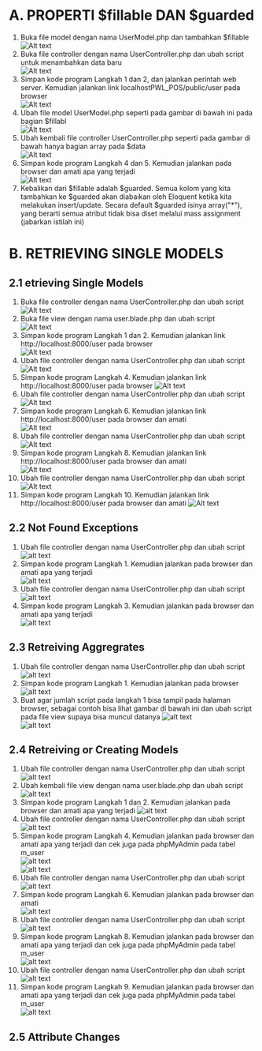 # A. PROPERTI $fillable DAN $guarded
1. Buka file model dengan nama UserModel.php dan tambahkan $fillable 
![Alt text](../screenshoot/1.png)
2. Buka file controller dengan nama UserController.php dan ubah script untuk menambahkan data baru   
![Alt text](../screenshoot/2.png)  
3. Simpan kode program Langkah 1 dan 2, dan jalankan perintah web server. Kemudian jalankan link localhostPWL_POS/public/user pada browser  
![Alt text](../screenshoot/3.png)  
4. Ubah file model UserModel.php seperti pada gambar di bawah ini pada bagian $fillabl  
![Alt text](../screenshoot/4.png)
5. Ubah kembali file controller UserController.php seperti pada gambar di bawah hanya bagian array pada $data  
![Alt text](../screenshoot/5.png)   
6. Simpan kode program Langkah 4 dan 5. Kemudian jalankan pada browser dan amati apa yang terjadi   
![Alt text](../screenshoot/6.png)  
7. Kebalikan dari $fillable adalah $guarded. Semua kolom yang kita tambahkan ke $guarded akan diabaikan oleh Eloquent ketika kita melakukan insert/update. Secara default $guarded isinya array("*"), yang berarti semua atribut tidak bisa diset melalui mass assignment (jabarkan istilah ini)   


# B. RETRIEVING SINGLE MODELS
## 2.1 etrieving Single Models
1. Buka file controller dengan nama UserController.php dan ubah script   
![Alt text](../screenshoot/7.png)  
2. Buka file view dengan nama user.blade.php dan ubah script  
![Alt text](../screenshoot/8.png)   
3. Simpan kode program Langkah 1 dan 2. Kemudian jalankan link http://localhost:8000/user pada browser   
![Alt text](../screenshoot/9.png)  
4. Ubah file controller dengan nama UserController.php dan ubah script   
![Alt text](../screenshoot/10.png)  
5. Simpan kode program Langkah 4. Kemudian jalankan link http://localhost:8000/user pada browser
![Alt text](../screenshoot/9.png)  
6. Ubah file controller dengan nama UserController.php dan ubah script
![Alt text](../screenshoot/11.png)  
7. Simpan kode program Langkah 6. Kemudian jalankan link http://localhost:8000/user pada browser dan amati  
![Alt text](../screenshoot/9.png)  
8. Ubah file controller dengan nama UserController.php dan ubah script  
![Alt text](../screenshoot/12.png)  
9. Simpan kode program Langkah 8. Kemudian jalankan link http://localhost:8000/user pada browser dan amati   
![Alt text](../screenshoot/13.png)   
10. Ubah file controller dengan nama UserController.php dan ubah script 
![Alt text](../screenshoot/14.png)   
11. Simpan kode program Langkah 10. Kemudian jalankan link http://localhost:8000/user pada browser dan amati
![Alt text](../screenshoot/15.png)   

## 2.2 Not Found Exceptions
1. Ubah file controller dengan nama UserController.php dan ubah script   
![alt text](../screenshoot/16.png)  
2. Simpan kode program Langkah 1. Kemudian jalankan pada browser dan amati apa yang terjadi  
![alt text](../screenshoot/17.png)  
3. Ubah file controller dengan nama UserController.php dan ubah script  
![alt text](../screenshoot/18.png)  
4. Simpan kode program Langkah 3. Kemudian jalankan pada browser dan amati apa yang terjadi  
![alt text](../screenshoot/19.png)   


## 2.3 Retreiving Aggregrates
1. Ubah file controller dengan nama UserController.php dan ubah script   
![alt text](../screenshoot/20.png)   
2. Simpan kode program Langkah 1. Kemudian jalankan pada browser   
![alt text](../screenshoot/21.png)   
3. Buat agar jumlah script pada langkah 1 bisa tampil pada halaman browser, sebagai contoh bisa lihat gambar di bawah ini dan ubah script pada file view supaya bisa muncul datanya
![alt text](../screenshoot/22.png)   
![alt text](../screenshoot/23.png)   

## 2.4 Retreiving or Creating Models
1. Ubah file controller dengan nama UserController.php dan ubah script 
![alt text](../screenshoot/24.png)   
2. Ubah kembali file view dengan nama user.blade.php dan ubah script  
![alt text](../screenshoot/25.png)   
3. Simpan kode program Langkah 1 dan 2. Kemudian jalankan pada browser dan amati apa yang terjadi 
![alt text](../screenshoot/26.png)   
4. Ubah file controller dengan nama UserController.php dan ubah script  
![alt text](../screenshoot/27.png)   
5. Simpan kode program Langkah 4. Kemudian jalankan pada browser dan amati apa yang terjadi dan cek juga pada phpMyAdmin pada tabel m_user   
![alt text](../screenshoot/28.png)   
![alt text](../screenshoot/29.png)   
6. Ubah file controller dengan nama UserController.php dan ubah script  
![alt text](../screenshoot/30.png)   
7. Simpan kode program Langkah 6. Kemudian jalankan pada browser dan amati  
![alt text](../screenshoot/31.png)   
8. Ubah file controller dengan nama UserController.php dan ubah script  
![alt text](../screenshoot/32.png)   
9. Simpan kode program Langkah 8. Kemudian jalankan pada browser dan amati apa yang terjadi dan cek juga pada phpMyAdmin pada tabel m_user  
![alt text](../screenshoot/33.png)   
10. Ubah file controller dengan nama UserController.php dan ubah script  
![alt text](../screenshoot/34.png)   
11. Simpan kode program Langkah 9. Kemudian jalankan pada browser dan amati apa yang terjadi dan cek juga pada phpMyAdmin pada tabel m_user  
![alt text](../screenshoot/35.png)   

## 2.5 Attribute Changes



